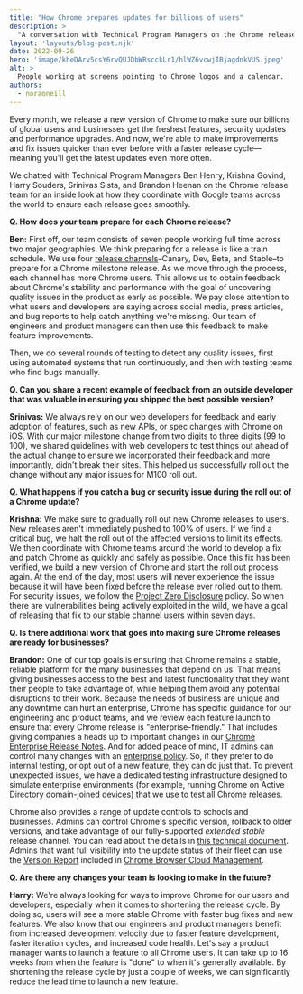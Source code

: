 ```yaml
---
title: "How Chrome prepares updates for billions of users"
description: >
  "A conversation with Technical Program Managers on the Chrome release team, learning how they ensure each release goes smoothly."
layout: 'layouts/blog-post.njk'
date: 2022-09-26
hero: 'image/kheDArv5csY6rvQUJDbWRscckLr1/hlWZ6vcwjIBjagdnkVUS.jpeg'
alt: >
  People working at screens pointing to Chrome logos and a calendar.
authors:
  - noraoneill
---
```


Every month, we release a new version of Chrome to make sure our billions of global users and businesses get the freshest features, security updates and performance upgrades. And now, we're able to make improvements and fix issues quicker than ever before with a faster release cycle—meaning you'll get the latest updates even more often.

We chatted with Technical Program Managers Ben Henry, Krishna Govind, Harry Souders, Srinivas Sista, and Brandon Heenan on the Chrome release team for an inside look at how they coordinate with Google teams across the world to ensure each release goes smoothly. 

**Q. How does your team prepare for each Chrome release?**

**Ben:** First off, our team consists of seven people working full time across two major geographies. We think preparing for a release is like a train schedule. We use four [release channels](https://www.youtube.com/watch?v=WL1guL5n9PU&t=3s)–Canary, Dev, Beta, and Stable–to prepare for a Chrome milestone release. As we move through the process, each channel has more Chrome users. This allows us to obtain feedback about Chrome's stability and performance with the goal of uncovering quality issues in the product as early as possible. We pay close attention to what users and developers are saying across social media, press articles, and bug reports to help catch anything we're missing. Our team of engineers and product managers can then use this feedback to make feature improvements. 

Then, we do several rounds of testing to detect any quality issues, first using automated systems that run continuously, and then with testing teams who find bugs manually.

**Q. Can you share a recent example of feedback from an outside developer that was valuable in ensuring you shipped the best possible version?**

**Srinivas:** We always rely on our web developers for feedback and early adoption of features, such as new APIs, or spec changes with Chrome on iOS. With our major milestone change from two digits to three digits (99 to 100), we shared guidelines with web developers to test things out ahead of the actual change to ensure we incorporated their feedback and more importantly, didn't break their sites. This helped us successfully roll out the change without any major issues for M100 roll out. 

**Q. What happens if you catch a bug or security issue during the roll out of a Chrome update?**

**Krishna:** We make sure to gradually roll out new Chrome releases to users. New releases aren't immediately pushed to 100% of users. If we find a critical bug, we halt the roll out of the affected versions to limit its effects. We then coordinate with Chrome teams around the world to develop a fix and patch Chrome as quickly and safely as possible. Once this fix has been verified, we build a new version of Chrome and start the roll out process again. At the end of the day, most users will never experience the issue because it will have been fixed before the release ever rolled out to them. For security issues, we follow the [Project Zero Disclosure](https://googleprojectzero.blogspot.com/2021/04/policy-and-disclosure-2021-edition.html) policy. So when there are vulnerabilities being actively exploited in the wild, we have a goal of releasing that fix to our stable channel users within seven days.

**Q. Is there additional work that goes into making sure Chrome releases are ready for businesses?**

**Brandon:** One of our top goals is ensuring that Chrome remains a stable, reliable platform for the many businesses that depend on us. That means giving businesses access to the best and latest functionality that they want their people to take advantage of, while helping them avoid any potential disruptions to their work. Because the needs of business are unique and any downtime can hurt an enterprise, Chrome has specific guidance for our engineering and product teams, and we review each feature launch to ensure that every Chrome release is "enterprise-friendly." That includes giving companies a heads up to important changes in our [Chrome Enterprise Release Notes](https://support.google.com/chrome/a/answer/7679408). And for added peace of mind, IT admins can control many changes with an [enterprise policy](https://chromeenterprise.google/policies/). So, if they prefer to do internal testing, or opt out of a new feature, they can do just that. To prevent unexpected issues, we have a dedicated testing infrastructure designed to simulate enterprise environments (for example, running Chrome on Active Directory domain-joined devices) that we use to test all Chrome releases.

Chrome also provides a range of update controls to schools and businesses. Admins can control Chrome's specific version, rollback to older versions, and take advantage of our fully-supported _extended stable_ release channel. You can read about the details in [this technical document](https://support.google.com/chrome/a/answer/9982578). Admins that want full visibility into the update status of their fleet can use the [Version Report](https://www.youtube.com/watch?v=Fcp0i8V8SWc) included in [Chrome Browser Cloud Management](https://g.co/chromecloudmanagement). 

**Q. Are there any changes your team is looking to make in the future?**

**Harry:** We're always looking for ways to improve Chrome for our users and developers, especially when it comes to shortening the release cycle. By doing so, users will see a more stable Chrome with faster bug fixes and new features. We also know that our engineers and product managers benefit from increased development velocity due to faster feature development, faster iteration cycles, and increased code health. Let's say a product manager wants to launch a feature to all Chrome users. It can take up to 16 weeks from when the feature is "done" to when it's generally available. By shortening the release cycle by just a couple of weeks, we can significantly reduce the lead time to launch a new feature.


  